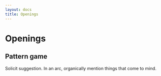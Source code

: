 ```yaml
---
layout: docs
title: Openings
---
```


# Openings

## Pattern game

Solicit suggestion. In an arc, organically mention things that come to mind.
